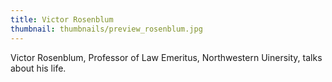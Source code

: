 ```yaml
---
title: Victor Rosenblum
thumbnail: thumbnails/preview_rosenblum.jpg
---
```

Victor Rosenblum, Professor of Law Emeritus, Northwestern Uinersity, talks about his life.
